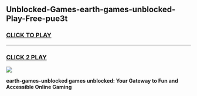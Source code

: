 
## Unblocked-Games-earth-games-unblocked-Play-Free-pue3t
<h3>
<a href="https://premium76.site?title=earth-games-unblocked&ref=09A">CLICK TO PLAY</a></h3>
<hr>

<h3>
<a href="https://premium76.site?title=earth-games-unblocked&ref=09A">CLICK 2 PLAY</a>
  
</h3>

<a href="https://premium76.site?title=earth-games-unblocked&ref=09A"><img src="https://clearcache.store/games.png"></a>


**earth-games-unblocked games unblocked: Your Gateway to Fun and Accessible Online Gaming**
